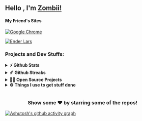 

## Hello , I'm [Zombii!](https://github.com/ZombiiTheCoder/)

#### My Friend's Sites

[![Google Chrome](https://img.shields.io/badge/Maximum%20Pizza-000000?style=for-the-badge&logo=GoogleChrome&logoColor=white)](https://m4ximumpizza.github.io/site/)

[![Ender Lars](https://img.shields.io/badge/Ender%20Lars-000000?style=for-the-badge&logo=GoogleChrome&logoColor=white)](https://enderlars.netlify.app)

### Projects and Dev Stuffs:

<details>	
  <summary><b>⚡ Github Stats</b></summary>

  <br />
  <img height="180em" src="https://github-readme-stats.vercel.app/api?username=zombiithecoder&show_icons=true&hide_border=true&&count_private=true&include_all_commits=true" />
  <img height="180em" src="https://github-readme-stats.vercel.app/api/top-langs/?username=zombiithecoder&exclude_repo=KNN-Image-Classification&show_icons=true&hide_border=true&layout=compact&langs_count=8"/>
</details>

<details>	
  <summary><b>☄️ Github Streaks</b></summary>

  <br />
  <img height="180em" src="https://github-readme-streak-stats.herokuapp.com/?user=zombiithecoder&hide_border=true" />
</details>

<details>
  <summary><b>🧑‍🚀 Open Source Projects</b></summary>

  <br />
  <table>
    <thead align="center">
      <tr border: none;>
        <td><b>💻 Projects</b></td>
        <td><b>🌟 Stars</b></td>
        <td><b>📄 Lines</b></td>
        <td><b>🍴 Forks</b></td>
        <td><b>🐛 Issues</b></td>
        <td><b>🔔 Pull Requests</b></td>
        <td><b>👨‍💻 Language</b></td>
      </tr>
    </thead>
    <tobody>
      <tr>
      <td><a href="https://github.com/ZombiiTheCoder/Soup"><b>🚀 Soup</b></a></td>
        <td><img alt="Stars" src="https://img.shields.io/github/stars/ZombiiTheCoder/Soup?style=flat-square&labelColor=343b41"/></td>
        <td><img alt="Lines" src="https://img.shields.io/tokei/lines/github/ZombiiTheCoder/Soup?style=plastic"/></td>
        <td><img alt="Forks" src="https://img.shields.io/github/forks/ZombiiTheCoder/Soup?style=flat-square&labelColor=343b41"/></td>
        <td><img alt="Issues" src="https://img.shields.io/github/issues/ZombiiTheCoder/Soup?style=flat-square"/></td>
        <td><img alt="Pull Requests" src="https://img.shields.io/github/issues-pr/ZombiiTheCoder/Soup?style=flat-square"/></td>
        <td><img alt="Language" src="https://img.shields.io/github/languages/count/ZombiiTheCoder/Soup?style=flat-square"/>
        <img alt="Language" src="https://img.shields.io/github/languages/top/ZombiiTheCoder/Soup?style=flat-square"/></td>
      </tr>
      <td><a href="https://github.com/ZombiiTheCoder/SoupPackager"><b>🚀 Soup Packager</b></a></td>
        <td><img alt="Stars" src="https://img.shields.io/github/stars/ZombiiTheCoder/SoupPackager?style=flat-square&labelColor=343b41"/></td>
        <td><img alt="Lines" src="https://img.shields.io/tokei/lines/github/ZombiiTheCoder/SoupPackager?style=plastic"/></td>
        <td><img alt="Forks" src="https://img.shields.io/github/forks/ZombiiTheCoder/SoupPackager?style=flat-square&labelColor=343b41"/></td>
        <td><img alt="Issues" src="https://img.shields.io/github/issues/ZombiiTheCoder/SoupPackager?style=flat-square"/></td>
        <td><img alt="Pull Requests" src="https://img.shields.io/github/issues-pr/ZombiiTheCoder/SoupPackager?style=flat-square"/></td>
        <td><img alt="Language" src="https://img.shields.io/github/languages/count/ZombiiTheCoder/SoupPackager?style=flat-square"/>
        <img alt="Language" src="https://img.shields.io/github/languages/top/ZombiiTheCoder/SoupPackager?style=flat-square"/></td>
      </tr>
      <td><a href="https://github.com/GeoStudios/Geo-Launcher"><b>🚀 Geo Launcher</b></a></td>
        <td><img alt="Stars" src="https://img.shields.io/github/stars/GeoStudios/Geo-Launcher?style=flat-square&labelColor=343b41"/></td>
        <td><img alt="Lines" src="https://img.shields.io/tokei/lines/github/GeoStudios/Geo-Launcher?style=plastic"/></td>
        <td><img alt="Forks" src="https://img.shields.io/github/forks/GeoStudios/Geo-Launcher?style=flat-square&labelColor=343b41"/></td>
        <td><img alt="Issues" src="https://img.shields.io/github/issues/GeoStudios/Geo-Launcher?style=flat-square"/></td>
        <td><img alt="Pull Requests" src="https://img.shields.io/github/issues-pr/GeoStudios/Geo-Launcher?style=flat-square"/></td>
        <td><img alt="Language" src="https://img.shields.io/github/languages/count/GeoStudios/Geo-Launcher?style=flat-square"/>
        <img alt="Language" src="https://img.shields.io/github/languages/top/GeoStudios/Geo-Launcher?style=flat-square"/></td>
      </tr>
      <td><a href="https://github.com/GeoStudios/Project-Creator"><b>🚀 Project Creator</b></a></td>
        <td><img alt="Stars" src="https://img.shields.io/github/stars/GeoStudios/Project-Creator?style=flat-square&labelColor=343b41"/></td>
        <td><img alt="Lines" src="https://img.shields.io/tokei/lines/github/GeoStudios/Project-Creator?style=plastic"/></td>
        <td><img alt="Forks" src="https://img.shields.io/github/forks/GeoStudios/Project-Creator?style=flat-square&labelColor=343b41"/></td>
        <td><img alt="Issues" src="https://img.shields.io/github/issues/GeoStudios/Project-Creator?style=flat-square"/></td>
        <td><img alt="Pull Requests" src="https://img.shields.io/github/issues-pr/GeoStudios/Project-Creator?style=flat-square"/></td>
        <td><img alt="Language" src="https://img.shields.io/github/languages/count/GeoStudios/Jar-Builder?style=flat-square"/>
        <img alt="Language" src="https://img.shields.io/github/languages/top/GeoStudios/Project-Creator?style=flat-square"/></td>
      </tr>
      <td><a href="https://github.com/GeoStudios/Jar-Builder"><b>🚀 Jar Builder</b></a></td>
        <td><img alt="Stars" src="https://img.shields.io/github/stars/GeoStudios/Jar-Builder?style=flat-square&labelColor=343b41"/></td>
        <td><img alt="Lines" src="https://img.shields.io/tokei/lines/github/GeoStudios/Jar-Builder?style=plastic"/></td>
        <td><img alt="Forks" src="https://img.shields.io/github/forks/GeoStudios/Jar-Builder?style=flat-square&labelColor=343b41"/></td>
        <td><img alt="Issues" src="https://img.shields.io/github/issues/GeoStudios/Jar-Builder?style=flat-square"/></td>
        <td><img alt="Pull Requests" src="https://img.shields.io/github/issues-pr/GeoStudios/Jar-Builder?style=flat-square"/></td>
        <td><img alt="Language" src="https://img.shields.io/github/languages/count/GeoStudios/Jar-Builder?style=flat-square"/>
        <img alt="Language" src="https://img.shields.io/github/languages/top/GeoStudios/Jar-Builder?style=flat-square"/></td>
      </tr>
      <td><a href="https://github.com/GeoStudios/Super-Cal"><b>🚀 Super Cal</b></a></td>
        <td><img alt="Stars" src="https://img.shields.io/github/stars/GeoStudios/Super-Cal?style=flat-square&labelColor=343b41"/></td>
        <td><img alt="Lines" src="https://img.shields.io/tokei/lines/github/GeoStudios/Super-Cal?style=plastic"/></td>
        <td><img alt="Forks" src="https://img.shields.io/github/forks/GeoStudios/Super-Cal?style=flat-square&labelColor=343b41"/></td>
        <td><img alt="Issues" src="https://img.shields.io/github/issues/GeoStudios/Super-Cal?style=flat-square"/></td>
        <td><img alt="Pull Requests" src="https://img.shields.io/github/issues-pr/GeoStudios/Super-Cal?style=flat-square"/></td>
        <td><img alt="Language" src="https://img.shields.io/github/languages/count/GeoStudios/Super-Cal?style=flat-square"/>
        <img alt="Language" src="https://img.shields.io/github/languages/top/GeoStudios/Super-Cal?style=flat-square"/></td>
      </tr>
    </tobody>
  </table>
  <br />
</details>

<details>	
  <br />
  <summary><b>⚙️ Things I use to get stuff done</b></summary>
  	<ul>
  	    <li><b>OS:</b> Windows 11 </li>
  	    <li><b>Browser: </b> Firefox </li>
	    <li><b>Terminal: </b> Powershell </li>
	    <li><b>IDE:</b> VSCode, Visual Studio & Intellij </li>
	    <br />
	</ul>	
</details>

#

<div align="center">

### Show some ❤️ by starring some of the repos!

</div>

[![Ashutosh's github activity graph](https://github-readme-activity-graph.vercel.app/graph?username=ZombiiTheCoder&bg_color=000000&color=ffffff&line=ff0000&point=0008ff&area=true&hide_border=true)](https://github.com/ashutosh00710/github-readme-activity-graph)
